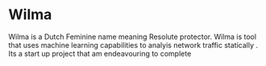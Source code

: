 # Wilma
Wilma is a Dutch Feminine name meaning Resolute protector.  Wilma  is tool that uses machine learning capabilities to analyis network traffic statically . Its a start up project that am endeavouring to complete
